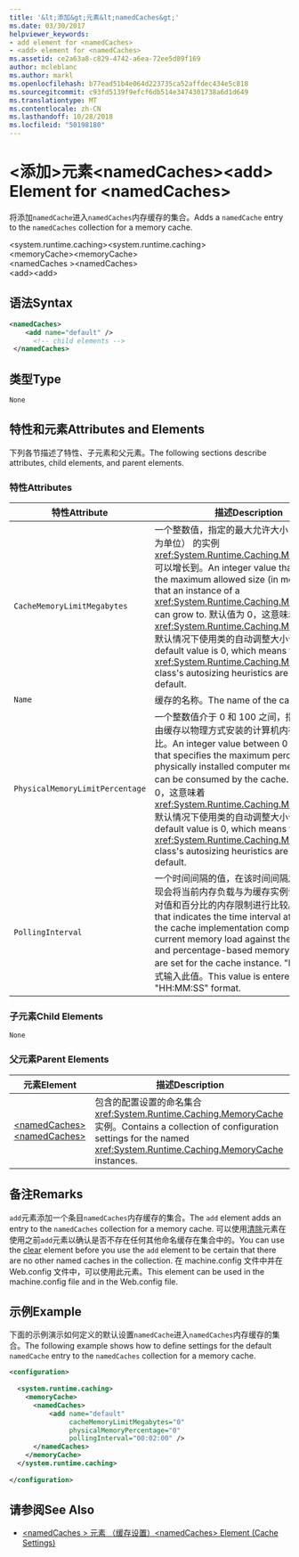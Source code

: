 ```yaml
---
title: '&lt;添加&gt;元素&lt;namedCaches&gt;'
ms.date: 03/30/2017
helpviewer_keywords:
- add element for <namedCaches>
- <add> element for <namedCaches>
ms.assetid: ce2a63a8-c829-4742-a6ea-72ee5d89f169
author: mcleblanc
ms.author: markl
ms.openlocfilehash: b77ead51b4e064d223735ca52affdec434e5c818
ms.sourcegitcommit: c93fd5139f9efcf6db514e3474301738a6d1d649
ms.translationtype: MT
ms.contentlocale: zh-CN
ms.lasthandoff: 10/28/2018
ms.locfileid: "50198180"
---
```

# <a name="ltaddgt-element-for-ltnamedcachesgt"></a><span data-ttu-id="52bee-102">&lt;添加&gt;元素&lt;namedCaches&gt;</span><span class="sxs-lookup"><span data-stu-id="52bee-102">&lt;add&gt; Element for &lt;namedCaches&gt;</span></span>
<span data-ttu-id="52bee-103">将添加`namedCache`进入`namedCaches`内存缓存的集合。</span><span class="sxs-lookup"><span data-stu-id="52bee-103">Adds a `namedCache` entry to the `namedCaches` collection for a memory cache.</span></span>  
  
 <span data-ttu-id="52bee-104">\<system.runtime.caching></span><span class="sxs-lookup"><span data-stu-id="52bee-104">\<system.runtime.caching></span></span>  
<span data-ttu-id="52bee-105">\<memoryCache></span><span class="sxs-lookup"><span data-stu-id="52bee-105">\<memoryCache></span></span>  
<span data-ttu-id="52bee-106">\<namedCaches ></span><span class="sxs-lookup"><span data-stu-id="52bee-106">\<namedCaches></span></span>  
<span data-ttu-id="52bee-107">\<add></span><span class="sxs-lookup"><span data-stu-id="52bee-107">\<add></span></span>  
  
## <a name="syntax"></a><span data-ttu-id="52bee-108">语法</span><span class="sxs-lookup"><span data-stu-id="52bee-108">Syntax</span></span>  
  
```xml  
<namedCaches>  
    <add name="default" />  
      <!-- child elements -->  
 </namedCaches>  
```  
  
## <a name="type"></a><span data-ttu-id="52bee-109">类型</span><span class="sxs-lookup"><span data-stu-id="52bee-109">Type</span></span>  
 `None`  
  
## <a name="attributes-and-elements"></a><span data-ttu-id="52bee-110">特性和元素</span><span class="sxs-lookup"><span data-stu-id="52bee-110">Attributes and Elements</span></span>  
 <span data-ttu-id="52bee-111">下列各节描述了特性、子元素和父元素。</span><span class="sxs-lookup"><span data-stu-id="52bee-111">The following sections describe attributes, child elements, and parent elements.</span></span>  
  
### <a name="attributes"></a><span data-ttu-id="52bee-112">特性</span><span class="sxs-lookup"><span data-stu-id="52bee-112">Attributes</span></span>  
  
|<span data-ttu-id="52bee-113">特性</span><span class="sxs-lookup"><span data-stu-id="52bee-113">Attribute</span></span>|<span data-ttu-id="52bee-114">描述</span><span class="sxs-lookup"><span data-stu-id="52bee-114">Description</span></span>|  
|-|-|  
|`CacheMemoryLimitMegabytes`|<span data-ttu-id="52bee-115">一个整数值，指定的最大允许大小 （以兆字节为单位） 的实例<xref:System.Runtime.Caching.MemoryCache>可以增长到。</span><span class="sxs-lookup"><span data-stu-id="52bee-115">An integer value that specifies the maximum allowed size (in megabytes) that an instance of a <xref:System.Runtime.Caching.MemoryCache> can grow to.</span></span> <span data-ttu-id="52bee-116">默认值为 0，这意味着<xref:System.Runtime.Caching.MemoryCache>默认情况下使用类的自动调整大小试探法。</span><span class="sxs-lookup"><span data-stu-id="52bee-116">The default value is 0, which means that the <xref:System.Runtime.Caching.MemoryCache> class's autosizing heuristics are used by default.</span></span>|  
|`Name`|<span data-ttu-id="52bee-117">缓存的名称。</span><span class="sxs-lookup"><span data-stu-id="52bee-117">The name of the cache.</span></span>|  
|`PhysicalMemoryLimitPercentage`|<span data-ttu-id="52bee-118">一个整数值介于 0 和 100 之间，指定可以使用由缓存以物理方式安装的计算机内存的最大百分比。</span><span class="sxs-lookup"><span data-stu-id="52bee-118">An integer value between 0 and 100 that specifies the maximum percentage of physically installed computer memory that can be consumed by the cache.</span></span> <span data-ttu-id="52bee-119">默认值为 0，这意味着<xref:System.Runtime.Caching.MemoryCache>默认情况下使用类的自动调整大小试探法。</span><span class="sxs-lookup"><span data-stu-id="52bee-119">The default value is 0, which means that the <xref:System.Runtime.Caching.MemoryCache> class's autosizing heuristics are used by default.</span></span>|  
|`PollingInterval`|<span data-ttu-id="52bee-120">一个时间间隔的值，在该时间间隔之后，缓存实现会将当前内存负载与为缓存实例设置的基于绝对值和百分比的内存限制进行比较。</span><span class="sxs-lookup"><span data-stu-id="52bee-120">A value that indicates the time interval after which the cache implementation compares the current memory load against the absolute and percentage-based memory limits that are set for the cache instance.</span></span> <span data-ttu-id="52bee-121">"Hh: mm:"格式输入此值。</span><span class="sxs-lookup"><span data-stu-id="52bee-121">This value is entered in "HH:MM:SS" format.</span></span>|  
  
### <a name="child-elements"></a><span data-ttu-id="52bee-122">子元素</span><span class="sxs-lookup"><span data-stu-id="52bee-122">Child Elements</span></span>  
 `None`  
  
### <a name="parent-elements"></a><span data-ttu-id="52bee-123">父元素</span><span class="sxs-lookup"><span data-stu-id="52bee-123">Parent Elements</span></span>  
  
|<span data-ttu-id="52bee-124">元素</span><span class="sxs-lookup"><span data-stu-id="52bee-124">Element</span></span>|<span data-ttu-id="52bee-125">描述</span><span class="sxs-lookup"><span data-stu-id="52bee-125">Description</span></span>|  
|-------------|-----------------|  
|[<span data-ttu-id="52bee-126">\<namedCaches></span><span class="sxs-lookup"><span data-stu-id="52bee-126">\<namedCaches></span></span>](../../../../../docs/framework/configure-apps/file-schema/runtime/namedcaches-element-cache-settings.md)|<span data-ttu-id="52bee-127">包含的配置设置的命名集合<xref:System.Runtime.Caching.MemoryCache>实例。</span><span class="sxs-lookup"><span data-stu-id="52bee-127">Contains a collection of configuration settings for the named <xref:System.Runtime.Caching.MemoryCache> instances.</span></span>|  
  
## <a name="remarks"></a><span data-ttu-id="52bee-128">备注</span><span class="sxs-lookup"><span data-stu-id="52bee-128">Remarks</span></span>  
 <span data-ttu-id="52bee-129">`add`元素添加一个条目`namedCaches`内存缓存的集合。</span><span class="sxs-lookup"><span data-stu-id="52bee-129">The `add` element adds an entry to the `namedCaches` collection for a memory cache.</span></span> <span data-ttu-id="52bee-130">可以使用[清除](../../../../../docs/framework/configure-apps/file-schema/runtime/clear-element-for-namedcaches.md)元素在使用之前`add`元素以确认是否不存在任何其他命名缓存在集合中的。</span><span class="sxs-lookup"><span data-stu-id="52bee-130">You can use the [clear](../../../../../docs/framework/configure-apps/file-schema/runtime/clear-element-for-namedcaches.md) element before you use the `add` element to be certain that there are no other named caches in the collection.</span></span> <span data-ttu-id="52bee-131">在 machine.config 文件中并在 Web.config 文件中，可以使用此元素。</span><span class="sxs-lookup"><span data-stu-id="52bee-131">This element can be used in the machine.config file and in the Web.config file.</span></span>  
  
## <a name="example"></a><span data-ttu-id="52bee-132">示例</span><span class="sxs-lookup"><span data-stu-id="52bee-132">Example</span></span>  
 <span data-ttu-id="52bee-133">下面的示例演示如何定义的默认设置`namedCache`进入`namedCaches`内存缓存的集合。</span><span class="sxs-lookup"><span data-stu-id="52bee-133">The following example shows how to define settings for the default `namedCache` entry to the `namedCaches` collection for a memory cache.</span></span>  
  
```xml  
<configuration>  
  
  <system.runtime.caching>  
    <memoryCache>  
      <namedCaches>  
          <add name="default"   
               cacheMemoryLimitMegabytes="0"   
               physicalMemoryPercentage="0"  
               pollingInterval="00:02:00" />  
      </namedCaches>  
    </memoryCache>  
  </system.runtime.caching>  
  
</configuration>  
```  
  
## <a name="see-also"></a><span data-ttu-id="52bee-134">请参阅</span><span class="sxs-lookup"><span data-stu-id="52bee-134">See Also</span></span>  
- [<span data-ttu-id="52bee-135">\<namedCaches > 元素 （缓存设置）</span><span class="sxs-lookup"><span data-stu-id="52bee-135">\<namedCaches> Element (Cache Settings)</span></span>](../../../../../docs/framework/configure-apps/file-schema/runtime/namedcaches-element-cache-settings.md)
